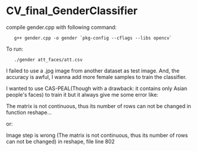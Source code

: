 # CV_final_GenderClassifier

compile gender.cpp with following command:

       g++ gender.cpp -o gender `pkg-config --cflags --libs opencv`
       
To run:

       ./gender att_faces/att.csv

I failed to use a .jpg image from another dataset as test image.
And, the accuracy is awful, I wanna add more female samples to train the classifier.

I wanted to use CAS-PEAL(Though with a drawback: it contains only Asian people's faces) to train it but it always give me some error like:

The matrix is not continuous, thus its number of rows can not be changed in function reshape...

or:

Image step is wrong (The matrix is not continuous, thus its number of rows can not be changed) in reshape, file line 802
 
